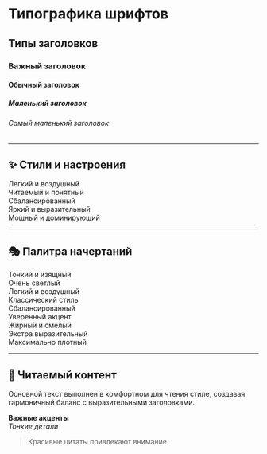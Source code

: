 # Типографика шрифтов

## Типы заголовков

### Важный заголовок

#### Обычный заголовок

##### Маленький заголовок

###### Самый маленький заголовок

---

## ✨ Стили и настроения

<div class="tt-font-light">Легкий и воздушный</div>
<div class="tt-font-regular">Читаемый и понятный</div>
<div class="tt-font-medium">Сбалансированный</div>
<div class="tt-font-bold">Яркий и выразительный</div>
<div class="tt-font-black">Мощный и доминирующий</div>

---

## 🎭 Палитра начертаний

<div class="font-test">
<div class="font-test-100">Тонкий и изящный</div>
<div class="font-test-200">Очень светлый</div>
<div class="font-test-300">Легкий и воздушный</div>
<div class="font-test-400">Классический стиль</div>
<div class="font-test-500">Сбалансированный</div>
<div class="font-test-600">Уверенный акцент</div>
<div class="font-test-700">Жирный и смелый</div>
<div class="font-test-800">Экстра выразительный</div>
<div class="font-test-900">Максимально плотный</div>
</div>

---

## 📝 Читаемый контент

Основной текст выполнен в комфортном для чтения стиле, создавая гармоничный баланс с выразительными заголовками.

**Важные акценты**  
*Тонкие детали*

> Красивые цитаты привлекают внимание